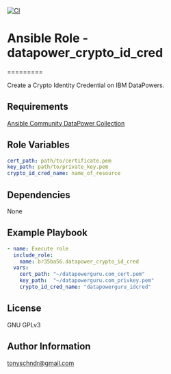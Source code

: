 [![CI](https://github.com/Br35Ba56/datapower-crypto-id-cred/actions/workflows/ci.yml/badge.svg)](https://github.com/Br35Ba56/datapower-crypto-id-cred/actions/workflows/ci.yml)

# Ansible Role - datapower_crypto_id_cred
=========

Create a Crypto Identity Credential on IBM DataPowers.

Requirements
------------

[Ansible Community DataPower Collection](https://github.com/Br35Ba56/ansible-datapower)

Role Variables
--------------
```yaml
cert_path: path/to/certificate.pem
key_path: path/to/private_key.pem
crypto_id_cred_name: name_of_resource
```

Dependencies
------------
None

Example Playbook
----------------
```yaml
- name: Execute role
  include_role:
    name: br35ba56.datapower_crypto_id_cred
  vars:
    cert_path: "~/datapowerguru.com_cert.pem"
    key_path:  "~/datapowerguru.com_privkey.pem"
    crypto_id_cred_name: "datapowerguru_idcred"
```

License
-------

GNU GPLv3

Author Information
------------------

tonyschndr@gmail.com
